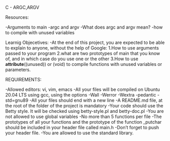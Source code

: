 C - ARGC,ARGV

Resources:

-Arguments to main
-argc and argv
-What does argc and argv mean?
-how to compile with unused variables

Learnig Objecetives:
-At the end of this project, you are expected to be able to explain to anyone, without the help of Google:
1.How to use arguments passed to your program
2.what are two prototypes of main that you know of, and in which case do you use one or the other
3.How to use __attribute__((unused)) or (void) to compile functions with unused variables or parameters.

REQUIREMENTS:

-Allowed editors: vi, vim, emacs
-All your files will be compiled on Ubuntu 20.04 LTS using gcc, using the options -Wall -Werror -Wextra -pedantic -std=gnu89
-All your files should end with a new line
-A README.md file, at the root of the folder of the project is mandatory
-Your code should use the Betty style. It will be checked using betty-style.pl and betty-doc.pl
-You are not allowed to use global variables
-No more than 5 functions per file
-The prototypes of all your functions and the prototype of the function _putchar should be included in your header file called main.h
-Don’t forget to push your header file.
-You are allowed to use the standard library.
